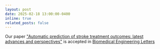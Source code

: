 ```yaml
---
layout: post
date: 2025-02-18 13:00:00-0400
inline: true
related_posts: false
---
```

Our paper ["Automatic prediction of stroke treatment outcomes: latest advances and perspectives"](/projects/stroke_review/) is accepted in  [Biomedical Engineering Letters](https://link.springer.com/journal/13534)

<!-- ---
layout: post
title:  Our paper "FeMA; Feature matching auto-encoder for predicting ischaemic stroke evolution and treatment outcome" is accepted in Computerized Medical Imaging and Graphics (CMIG) 2022
date: 2022-06-03 13:00:00-0400
inline: false
related_posts: false
---

### Abstract ###
Although, predicting ischaemic stroke evolution and treatment outcome provide important information one step towards individual treatment planning, classifying functional outcome and modelling the brain tissue evolution remains a challenge due to data complexity and visually subtle changes in the brain. We propose a novel deep learning approach, Feature Matching Auto-encoder (FeMA) that consists of two stages, predicting ischaemic stroke evolution at one week without voxel-wise annotation and predicting ischaemic stroke treatment outcome at 90 days from a baseline scan. In the first stage, we introduce feature similarity and consistency objective, and in the second stage, we show that adding stroke evolution information increase the performance of functional outcome prediction. Comparative experiments demonstrate that our proposed method is more effective to extract representative follow-up features and achieves the best results for functional outcome of stroke treatment. -->